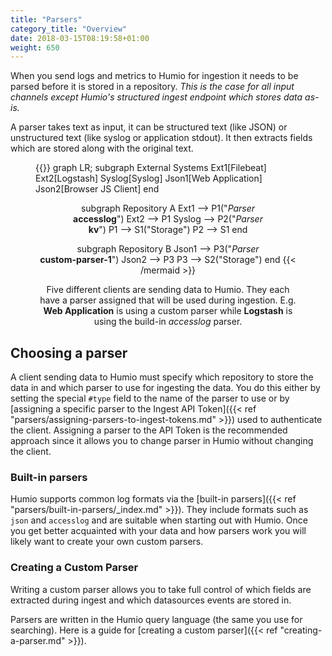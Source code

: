 ```yaml
---
title: "Parsers"
category_title: "Overview"
date: 2018-03-15T08:19:58+01:00
weight: 650
---
```


When you send logs and metrics to Humio for ingestion it needs to be parsed
before it is stored in a repository. _This is the case for all input channels
except Humio's structured ingest endpoint which stores data as-is._

A parser takes text as input, it can be structured text (like JSON) or unstructured
text (like syslog or application stdout). It then extracts fields which are
stored along with the original text.

<figure>
{{<mermaid align="center">}}
graph LR;
  subgraph External Systems
    Ext1[Filebeat]
    Ext2[Logstash]
    Syslog[Syslog]
    Json1[Web Application]
    Json2[Browser JS Client]
  end

  subgraph Repository A
  Ext1 --> P1("<em>Parser</em><br/><b>accesslog</b>")
  Ext2 --> P1
  Syslog --> P2("<em>Parser</em><br/><b>kv</b>")
  P1 --> S1("Storage")
  P2 --> S1
  end

  subgraph Repository B
  Json1 --> P3("<em>Parser</em><br/><b>custom-parser-1</b>")
  Json2 --> P3
  P3 --> S2("Storage")
  end
{{< /mermaid >}}
<figcaption>Five different clients are sending data to Humio. They each have a parser assigned that will be used during ingestion. E.g. <b>Web Application</b> is using a custom parser while <b>Logstash</b> is using the build-in <em>accesslog</em> parser.</figcaption>
</figure>

## Choosing a parser

A client sending data to Humio must specify which repository to store the data
in and which parser to use for ingesting the data. You do this either by setting
the special `#type` field to the name of the parser to use or by [assigning a
specific parser to the Ingest API Token]({{< ref "parsers/assigning-parsers-to-ingest-tokens.md" >}})
used to authenticate the client. Assigning a parser to the API Token is the recommended
approach since it allows you to change parser in Humio without changing the client.  

### Built-in parsers

Humio supports common log formats via the  [built-in parsers]({{< ref "parsers/built-in-parsers/_index.md" >}}).
They include formats such as `json` and `accesslog` and are suitable when starting out
with Humio. Once you get better acquainted with your data and how parsers work you will likely want to
create your own custom parsers.

### Creating a Custom Parser

Writing a custom parser allows you to take full control of which fields are extracted during ingest and which datasources events are stored in.

Parsers are written in the Humio query language (the same
you use for searching). Here is a guide for [creating a custom parser]({{< ref "creating-a-parser.md" >}}).
